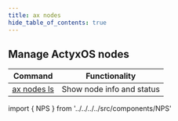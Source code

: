 ```yaml
---
title: ax nodes
hide_table_of_contents: true
---
```


## Manage ActyxOS nodes

| Command           | Functionality             |
| ----------------- | ------------------------- |
| [ax nodes ls](ls) | Show node info and status |

import { NPS } from '../../../../src/components/NPS'

<NPS />
